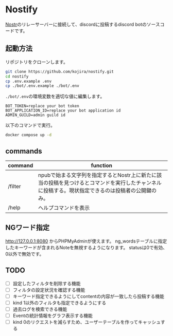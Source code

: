 # Nostify

[Nostr](https://github.com/nostr-protocol/nips)のリレーサーバーに接続して、discordに投稿するdiscord botのソースコードです。

## 起動方法

リポジトリをクローンします。
```sh
git clone https://github.com/kojira/nostify.git
cd nostify
cp .env.example .env
cp ./bot/.env.example ./bot/.env
```

`./bot/.env`の環境変数を適切な値に編集します。
```
BOT_TOKEN=replace your bot token
BOT_APPLICATION_ID=replace your bot application id
ADMIN_GUILD=admin guild id
```

以下のコマンドで実行。

```sh
docker compose up -d
```

## commands

|command|function|
|--|--|
|/filter|npubで始まる文字列を指定するとNostr上に新たに該当の投稿を見つけるとコマンドを実行したチャンネルに投稿する。現状指定できるのは投稿者の公開鍵のみ。|
|/help|ヘルプコマンドを表示|

## NGワード指定

http://127.0.0.1:8080 からPHPMyAdminが使えます。
ng_wordsテーブルに指定したキーワードが含まれるNoteを無視するようになります。
statusは0で有効、0以外で無効です。

## TODO

- [ ] 設定したフィルタを削除する機能
- [ ] フィルタの設定状況を確認する機能
- [ ] キーワード指定できるようにしてcontentの内容が一致したら投稿する機能
- [ ] kind 1以外のフィルタも指定できるようにする
- [ ] 過去ログを検索できる機能
- [ ] Eventの統計情報をグラフ表示する機能
- [ ] kind 0のリクエストを減らすため、ユーザーテーブルを作ってキャッシュする
